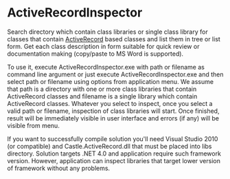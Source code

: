 # ActiveRecordInspector
Search directory which contain class libraries or single class library for classes that contain [ActiveRecord](http://www.castleproject.org/projects/activerecord/) based classes and list them in tree or list form. Get each class description in form suitable for quick review or documentation making (copy/paste to MS Word is supported).

To use it, execute ActiveRecordInspector.exe with path or filename as command line argument or just execute ActiveRecordInspector.exe and then select path or filename using options from application menu. We assume that path is a directory with one or more class libraries that contain ActiveRecord classes and filename is a single library which contain ActiveRecord classes. Whatever you select to inspect, once you select a valid path or filename, inspection of class libraries will start. Once finished, result will be immediately visible in user interface and errors (if any) will be visible from menu. 

If you want to successfully compile solution you'll need Visual Studio 2010 (or compatible) and Castle.ActiveRecord.dll that must be placed into libs directory. Solution targets .NET 4.0 and application require such framework version. However, application can inspect libraries that target lower version of framework without any problems.

